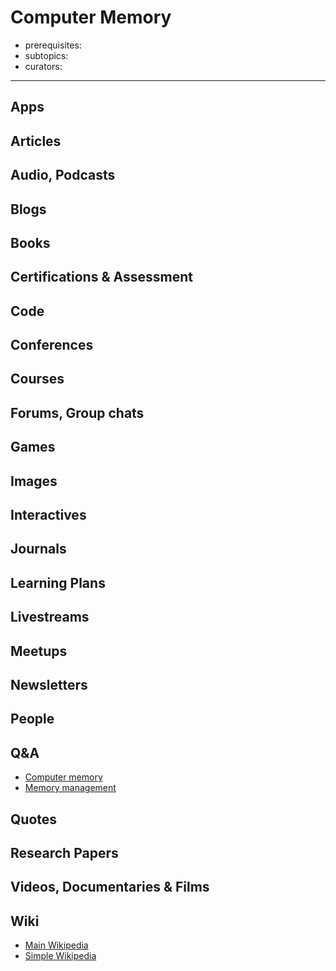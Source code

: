 # Computer Memory

- prerequisites:
- subtopics:
- curators:

------

## Apps


## Articles

## Audio, Podcasts

## Blogs

## Books

## Certifications & Assessment

## Code

## Conferences

## Courses

## Forums, Group chats

## Games

## Images

## Interactives

## Journals

## Learning Plans

## Livestreams

## Meetups

## Newsletters

## People

## Q&A

- [Computer memory](https://www.quora.com/topic/Computer-Memory)
- [Memory management](https://www.quora.com/topic/Memory-Management-computer-programming)

## Quotes

## Research Papers

## Videos, Documentaries & Films

## Wiki

- [Main Wikipedia](https://en.wikipedia.org/wiki/Computer_memory)
- [Simple Wikipedia](https://simple.wikipedia.org/wiki/Computer_memory)


